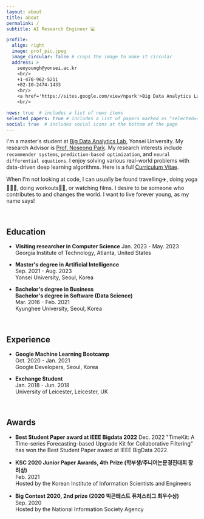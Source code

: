 ```yaml
---
layout: about
title: about
permalink: /
subtitle: AI Research Engineer 💻

profile:
  align: right
  image: prof_pic.jpeg
  image_circular: false # crops the image to make it circular
  address: >
    seoyoungh@yonsei.ac.kr
    <br/>
    +1-470-962-5211
    +82-10-2474-1433
    <br/>
    <a href='https://sites.google.com/view/npark'>Big Data Analytics Lab</a>, Yonsei University
    <br/>

news: true  # includes a list of news items
selected_papers: true # includes a list of papers marked as "selected={true}"
social: true  # includes social icons at the bottom of the page
---
```

I'm a master's student at <a href='https://sites.google.com/view/npark'>Big Data Analytics Lab</a>, Yonsei University. 
My research Advisor is <a href='https://sites.google.com/view/npark'>Prof. Noseong Park</a>. 
My research interests include `recommender systems`, `prediction-based optimization`, and `neural differential equations`. 
I enjoy solving various real-world problems with data-driven deep learning algorithms.
Here is a full <a href='https://seoyoungh.github.io/files/CV_seoyoung.pdf'>Curriculum Vitae</a>.

When I’m not looking at code, I can usually be found travelling✈️, doing yoga🧘🏻‍♀️, doing workouts💪🏻, or watching films.
I desire to be someone who contributes to and changes the world. I want to live forever young, as my name says!

<br/>

## Education
* **Visiting researcher in Computer Science**
  Jan. 2023 - May. 2023
  Georgia Institute of Technology, Atlanta, United States

* **Master's degree in Artificial Intelligence**  
  Sep. 2021 - Aug. 2023  
  Yonsei University, Seoul, Korea

* **Bachelor's degree in Business**  
  **Bachelor's degree in Software (Data Science)**  
  Mar. 2016 - Feb. 2021  
  Kyunghee University, Seoul, Korea

<br/>

## Experience
* **Google Machine Learning Bootcamp**  
  Oct. 2020 - Jan. 2021  
  Google Developers, Seoul, Korea

* **Exchange Student**  
  Jan. 2018 - Jun. 2018  
  University of Leicester, Leicester, UK

<br/>

## Awards
* **Best Student Paper award at IEEE Bigdata 2022**
  Dec. 2022
  "TimeKit: A Time-series Forecasting-based Upgrade Kit for Collaborative Filtering" has won the Best Student Paper award at IEEE BigData 2022.

* **KSC 2020 Junior Paper Awards, 4th Prize (학부생/주니어논문경진대회 장려상)**  
  Feb. 2021   
  Hosted by the Korean Institute of Information Scientists and Engineers

* **Big Contest 2020, 2nd prize (2020 빅콘테스트 퓨처스리그 최우수상)**  
  Sep. 2020  
  Hosted by the National Information Society Agency

<br/>


